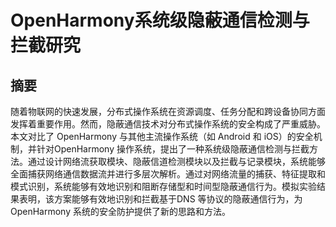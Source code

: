 # OpenHarmony系统级隐蔽通信检测与拦截研究
## 摘要
随着物联网的快速发展，分布式操作系统在资源调度、任务分配和跨设备协同方面发挥着重要作用。然而，隐蔽通信技术对分布式操作系统的安全构成了严重威胁。本文对比了 OpenHarmony 与其他主流操作系统（如 Android 和 iOS）的安全机制，并针对OpenHarmony 操作系统，提出了一种系统级隐蔽通信检测与拦截方法。通过设计网络流获取模块、隐蔽信道检测模块以及拦截与记录模块，系统能够全面捕获网络通信数据流并进行多层次解析。通过对网络流量的捕获、特征提取和模式识别，系统能够有效地识别和阻断存储型和时间型隐蔽通信行为。模拟实验结果表明，该方案能够有效地识别和拦截基于DNS 等协议的隐蔽通信行为，为OpenHarmony 系统的安全防护提供了新的思路和方法。
